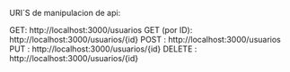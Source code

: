 URI´S de manipulacion de api:

GET: http://localhost:3000/usuarios
GET (por ID): http://localhost:3000/usuarios/{id}
POST : http://localhost:3000/usuarios
PUT : http://localhost:3000/usuarios/{id}
DELETE : http://localhost:3000/usuarios/{id}
